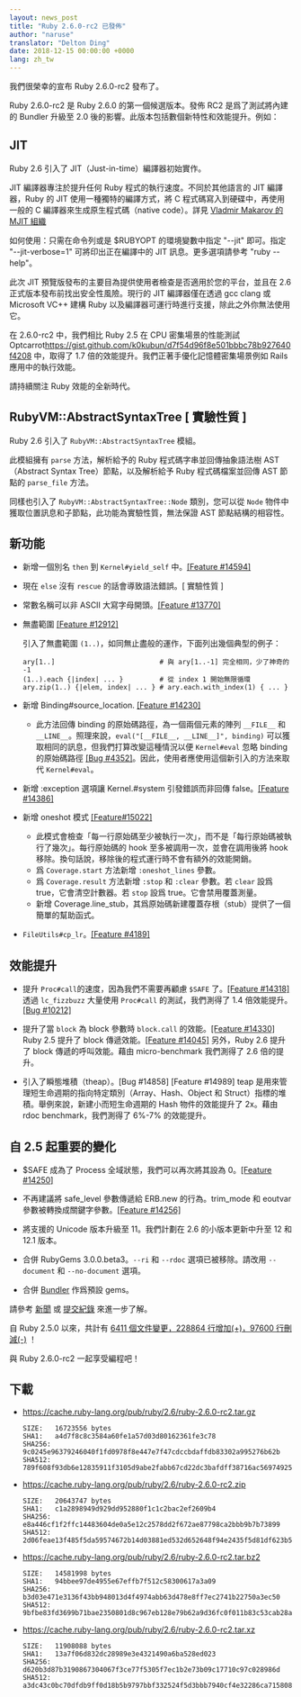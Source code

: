 ```yaml
---
layout: news_post
title: "Ruby 2.6.0-rc2 已發佈"
author: "naruse"
translator: "Delton Ding"
date: 2018-12-15 00:00:00 +0000
lang: zh_tw
---
```


我們很榮幸的宣布 Ruby 2.6.0-rc2 發布了。

Ruby 2.6.0-rc2 是 Ruby 2.6.0 的第一個候選版本。發佈 RC2 是爲了測試將內建的 Bundler 升級至 2.0 後的影響。此版本包括數個新特性和效能提升。例如：

## JIT

Ruby 2.6 引入了 JIT（Just-in-time）編譯器初始實作。

JIT 編譯器專注於提升任何 Ruby 程式的執行速度。不同於其他語言的 JIT 編譯器，Ruby 的 JIT 使用一種獨特的編譯方式，將 C 程式碼寫入到硬碟中，再使用一般的 C 編譯器來生成原生程式碼（native code）。詳見 [Vladmir Makarov 的 MJIT 組織](https://github.com/vnmakarov/ruby/tree/rtl_mjit_branch#mjit-organization)

如何使用：只需在命令列或是 $RUBYOPT 的環境變數中指定 "--jit" 即可。指定 "--jit-verbose=1" 可將印出正在編譯中的 JIT 訊息。更多選項請參考 "ruby --help"。

此次 JIT 預覽版發布的主要目為提供使用者檢查是否適用於您的平台，並且在 2.6 正式版本發布前找出安全性風險。現行的 JIT 編譯器僅在透過 gcc clang 或 Microsoft VC++ 建構 Ruby 以及編譯器可運行時進行支援，除此之外你無法使用它。

在 2.6.0-rc2 中，我們相比 Ruby 2.5 在 CPU 密集場景的性能測試 Optcarrot<https://gist.github.com/k0kubun/d7f54d96f8e501bbbc78b927640f4208> 中，取得了 1.7 倍的效能提升。我們正著手優化記憶體密集場景例如 Rails 應用中的執行效能。

請持續關注 Ruby 效能的全新時代。

## RubyVM::AbstractSyntaxTree [ 實驗性質 ]

Ruby 2.6 引入了 `RubyVM::AbstractSyntaxTree` 模組。

此模組擁有 `parse` 方法，解析給予的 Ruby 程式碼字串並回傳抽象語法樹 AST（Abstract Syntax Tree）節點，以及解析給予 Ruby 程式碼檔案並回傳 AST 節點的 `parse_file` 方法。

同樣也引入了 `RubyVM::AbstractSyntaxTree::Node` 類別，您可以從 `Node` 物件中獲取位置訊息和子節點，此功能為實驗性質，無法保證 AST 節點結構的相容性。

## 新功能

* 新增一個別名 `then` 到 `Kernel#yield_self` 中。[[Feature #14594]](https://bugs.ruby-lang.org/issues/14594)

* 現在 `else` 沒有 `rescue` 的話會導致語法錯誤。[ 實驗性質 ]

* 常數名稱可以非 ASCII 大寫字母開頭。[[Feature #13770]](https://bugs.ruby-lang.org/issues/13770)

* 無盡範圍 [[Feature #12912]](https://bugs.ruby-lang.org/issues/12912)

  引入了無盡範圍 `(1..)`，如同無止盡般的運作，下面列出幾個典型的例子：

      ary[1..]                          # 與 ary[1..-1] 完全相同，少了神奇的 -1
      (1..).each {|index| ... }         # 從 index 1 開始無限循環
      ary.zip(1..) {|elem, index| ... } # ary.each.with_index(1) { ... }

* 新增 Binding#source_location. [[Feature #14230]](https://bugs.ruby-lang.org/issues/14230)
  * 此方法回傳 binding 的原始碼路徑，為一個兩個元素的陣列 `__FILE__` 和 `__LINE__`。照理來說，`eval("[__FILE__, __LINE__]", binding)` 可以獲取相同的訊息，但我們打算改變這種情況以便 `Kernel#eval` 忽略 binding 的原始碼路徑 [[Bug #4352]](https://bugs.ruby-lang.org/issues/4352)。因此，使用者應使用這個新引入的方法來取代 `Kernel#eval`。

* 新增 :exception 選項讓 Kernel.#system 引發錯誤而非回傳 false。[[Feature #14386]](https://bugs.ruby-lang.org/issues/14386)

* 新增 oneshot 模式 [[Feature#15022]](https://bugs.ruby-lang.org/issues/15022)
  * 此模式會檢查「每一行原始碼至少被執行一次」，而不是「每行原始碼被執行了幾次」。每行原始碼的 hook 至多被調用一次，並會在調用後將 hook 移除。換句話說，移除後的程式運行時不會有額外的效能開銷。
  * 爲 `Coverage.start` 方法新增 `:oneshot_lines` 參數。
  * 爲 `Coverage.result` 方法新增 `:stop` 和 `:clear` 參數。若 `clear` 設爲 true，它會清空計數器。若 `stop` 設爲 true。它會禁用覆蓋測量。
  * 新增 Coverage.line_stub，其爲原始碼新建覆蓋存根（stub）提供了一個簡單的幫助函式。

* `FileUtils#cp_lr`。[[Feature #4189]](https://bugs.ruby-lang.org/issues/4189)

## 效能提升

* 提升 `Proc#call`的速度，因為我們不需要再顧慮 `$SAFE` 了。[[Feature #14318]](https://bugs.ruby-lang.org/issues/14318) 透過 `lc_fizzbuzz` 大量使用 `Proc#call` 的測試，我們測得了 1.4 倍效能提升。[[Bug #10212]](https://bugs.ruby-lang.org/issues/10212)

* 提升了當 `block` 為 block 參數時 `block.call` 的效能。[[Feature #14330]](https://bugs.ruby-lang.org/issues/14330) Ruby 2.5 提升了 block 傳遞效能。[[Feature #14045]](https://bugs.ruby-lang.org/issues/14045) 另外，Ruby 2.6 提升了 block 傳遞的呼叫效能。藉由 micro-benchmark 我們測得了 2.6 倍的提升。

* 引入了瞬態堆積（theap）。[Bug #14858] [Feature #14989] teap 是用來管理短生命週期的指向特定類別（Array、Hash、Object 和 Struct）指標的堆積。舉例來說，新建小而短生命週期的 Hash 物件的效能提升了 2x。藉由 rdoc benchmark，我們測得了 6%-7% 的效能提升。

## 自 2.5 起重要的變化

* $SAFE 成為了 Process 全域狀態，我們可以再次將其設為 0。[[Feature #14250]](https://bugs.ruby-lang.org/issues/14250)

* 不再建議將 safe_level 參數傳遞給 ERB.new 的行為。trim_mode 和 eoutvar 參數被轉換成關鍵字參數。[[Feature #14256]](https://bugs.ruby-lang.org/issues/14256)

* 將支援的 Unicode 版本升級至 11。我們計劃在 2.6 的小版本更新中升至 12 和 12.1 版本。

* 合併 RubyGems 3.0.0.beta3。`--ri` 和 `--rdoc` 選項已被移除。請改用 `--document` 和 `--no-document` 選項。

* 合併 [Bundler](https://github.com/bundler/bundler) 作爲預設 gems。

請參考 [新聞](https://github.com/ruby/ruby/blob/v2_6_0_rc2/NEWS)
或 [提交紀錄](https://github.com/ruby/ruby/compare/v2_5_0...v2_6_0_rc2)
來進一步了解。

自 Ruby 2.5.0 以來，共計有
[6411 個文件變更，228864 行增加(+)，97600 行刪減(-)](https://github.com/ruby/ruby/compare/v2_5_0...v2_6_0_rc2)
！

與 Ruby 2.6.0-rc2 一起享受編程吧！

## 下載

* <https://cache.ruby-lang.org/pub/ruby/2.6/ruby-2.6.0-rc2.tar.gz>

      SIZE:   16723556 bytes
      SHA1:   a4d7f8c8c3584a60fe1a57d03d80162361fe3c78
      SHA256: 9c0245e96379246040f1fd0978f8e447e7f47cdccbdaffdb83302a995276b62b
      SHA512: 789f608f93db6e12835911f3105d9abe2fabb67cd22dc3bafdff38716ac56974925738e7f7788ebef5bdf67b6fd91f84a4ee78a3e5d072cfc8ee0972de737b08

* <https://cache.ruby-lang.org/pub/ruby/2.6/ruby-2.6.0-rc2.zip>

      SIZE:   20643747 bytes
      SHA1:   c1a2898949d929dd952880f1c1c2bac2ef2609b4
      SHA256: e8a446cf1f2ffc14483604de0a5e12c2578dd2f672ae87798ca2bbb9b7b73899
      SHA512: 2d06feae13f485f5da59574672b14d03881ed532d652648f94e2435f5d81df623b5ef532b8ba8e0b9bc4ee6baf7c0328a5610eab753a9020a0fea2673254c76c

* <https://cache.ruby-lang.org/pub/ruby/2.6/ruby-2.6.0-rc2.tar.bz2>

      SIZE:   14581998 bytes
      SHA1:   94bbee97de4955e67effb7f512c58300617a3a09
      SHA256: b3d03e471e3136f43bb948013d4f4974abb63d478e8ff7ec2741b22750a3ec50
      SHA512: 9bfbe83fd3699b71bae2350801d8c967eb128e79b62a9d36fc0f011b83c53cab28a280939f4cc9f0a28f9bf02dce8eea30866ca4d06480dc44289400abf580ba

* <https://cache.ruby-lang.org/pub/ruby/2.6/ruby-2.6.0-rc2.tar.xz>

      SIZE:   11908088 bytes
      SHA1:   13a7f06d832dc28989e3e4321490a6ba528ed023
      SHA256: d620b3d87b3190867304067f3ce77f5305f7ec1b2e73b09c17710c97c028986d
      SHA512: a3dc43c0bc70dfdb9ff0d18b5b9797bbf332524f5d3bbb7940cf4e32286ca715808acfd11ebf3cdbe358a2466b7c6b5be3a7a784af7eb95c071fe1f8b4ab1261
